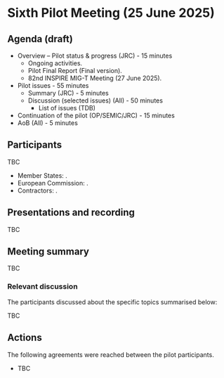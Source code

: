 # Sixth Pilot Meeting (25 June 2025)

## Agenda (draft)

* Overview – Pilot status & progress (JRC) - 15 minutes
    * Ongoing activities.
    * Pilot Final Report (Final version).
    * 82nd INSPIRE MIG-T Meeting (27 June 2025).
* Pilot issues - 55 minutes
    *	Summary (JRC) - 5 minutes
    * Discussion (selected issues) (All) - 50 minutes
        * List of issues (TDB)
*	Continuation of the pilot (OP/SEMIC/JRC) - 15 minutes
* AoB (All) - 5 minutes

## Participants

TBC
* Member States: .
* European Commission: .
* Contractors: .

## Presentations and recording

TBC 

## Meeting summary

TBC

### Relevant discussion	

The participants discussed about the specific topics summarised below:

TBC

## Actions

The following agreements were reached between the pilot participants.
* TBC
